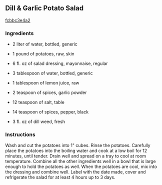 ## Dill & Garlic Potato Salad

[fcbbc3e4a2](http://www.food.com/recipe/dill-garlic-potato-salad-515258)

### Ingredients

 - 2 liter of water, bottled, generic

 - 1 pound of potatoes, raw, skin

 - 6 fl. oz of salad dressing, mayonnaise, regular

 - 3 tablespoon of water, bottled, generic

 - 1 tablespoon of lemon juice, raw

 - 2 teaspoon of spices, garlic powder

 - 12 teaspoon of salt, table

 - 14 teaspoon of spices, pepper, black

 - 3 fl. oz of dill weed, fresh

### Instructions

Wash and cut the potatoes into 1" cubes. Rinse the potatoes. Carefully place the potatoes into the boiling water and cook at a low boil for 12 minutes, until tender. Drain well and spread on a tray to cool at room temperature. Combine all the other ingredients well in a bowl that is large enough to hold the potatoes as well. When the potatoes are cool, mix into the dressing and combine well. Label with the date made, cover and refrigerate the salad for at least 4 hours up to 3 days.